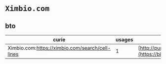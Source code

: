 # `Ximbio.com`

## bto

| curie                                           |   usages | nodes                                                                                                           |
|-------------------------------------------------|----------|-----------------------------------------------------------------------------------------------------------------|
| Ximbio.com:https://ximbio.com/search/cell-lines |        1 | [http://purl.obolibrary.org/obo/BTO:0006555](https://bioregistry.io/http://purl.obolibrary.org/obo/BTO:0006555) |
